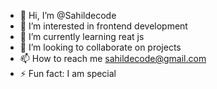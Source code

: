 - 👋 Hi, I’m @Sahildecode
- 👀 I’m interested in frontend development
- 🌱 I’m currently learning reat js
- 💞️ I’m looking to collaborate on projects
- 📫 How to reach me sahildecode@gmail.com
- ⚡ Fun fact: I am special

<!---
Sahildecode/Sahildecode is a ✨ special ✨ repository because its `README.md` (this file) appears on your GitHub profile.
You can click the Preview link to take a look at your changes.
--->
